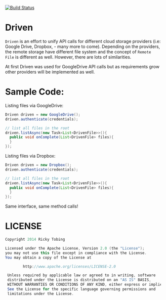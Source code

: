 [![Build Status](https://travis-ci.org/bingzer/Driven.svg?branch=master)](https://travis-ci.org/bingzer/Driven)

Driven
======
`Driven` is an effort to unify API calls for different cloud storage providers (i.e: Google Drive, Dropbox, - many more to come). Depending on the providers, the remote storage have different file system and the concept of `Remote File` is different as well. However, there are lots of similarities.

At first Driven was used for GoogleDrive API calls but as requirements grow other providers will be implemented as well.

Sample Code:
===========

Listing files via GoogleDrive:
``` java
Driven driven = new GoogleDrive();
driven.authenticate(credentials);

// list all files in the root
driven.listAsync(new Task<List<DrivenFile>>(){
  public void onComplete(List<DrivenFile> files){
  }
});

```

Listing files via Dropbox:
``` java
Driven driven = new Dropbox();
driven.authenticate(credentials);

// list all files in the root
driven.listAsync(new Task<List<DrivenFile>>(){
  public void onComplete(List<DrivenFile> files){
  }
});
```
Same interface, same method calls!

LICENSE
=======
``` java
Copyright 2014 Ricky Tobing

Licensed under the Apache License, Version 2.0 (the "License");
you may not use this file except in compliance with the License.
You may obtain a copy of the License at

        http://www.apache.org/licenses/LICENSE-2.0

 Unless required by applicable law or agreed to in writing, software
 distributed under the License is distributed on an "AS IS" BASIS,
 WITHOUT WARRANTIES OR CONDITIONS OF ANY KIND, either express or implied.
 See the License for the specific language governing permissions and
 limitations under the License.
```
